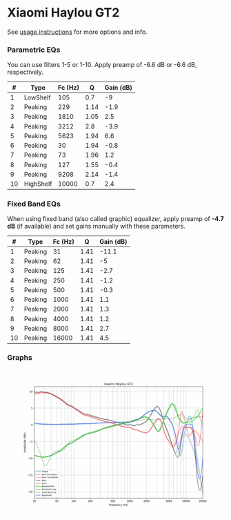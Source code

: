 # Xiaomi Haylou GT2
See [usage instructions](https://github.com/jaakkopasanen/AutoEq#usage) for more options and info.

### Parametric EQs
You can use filters 1-5 or 1-10. Apply preamp of -6.6 dB or -6.6 dB, respectively.

|   # | Type      |   Fc (Hz) |    Q |   Gain (dB) |
|-----|-----------|-----------|------|-------------|
|   1 | LowShelf  |       105 | 0.7  |        -9   |
|   2 | Peaking   |       229 | 1.14 |        -1.9 |
|   3 | Peaking   |      1810 | 1.05 |         2.5 |
|   4 | Peaking   |      3212 | 2.8  |        -3.9 |
|   5 | Peaking   |      5623 | 1.94 |         6.6 |
|   6 | Peaking   |        30 | 1.94 |        -0.8 |
|   7 | Peaking   |        73 | 1.96 |         1.2 |
|   8 | Peaking   |       127 | 1.55 |        -0.4 |
|   9 | Peaking   |      9208 | 2.14 |        -1.4 |
|  10 | HighShelf |     10000 | 0.7  |         2.4 |

### Fixed Band EQs
When using fixed band (also called graphic) equalizer, apply preamp of **-4.7 dB** (if available) and set gains manually with these parameters.

|   # | Type    |   Fc (Hz) |    Q |   Gain (dB) |
|-----|---------|-----------|------|-------------|
|   1 | Peaking |        31 | 1.41 |       -11.1 |
|   2 | Peaking |        62 | 1.41 |        -5   |
|   3 | Peaking |       125 | 1.41 |        -2.7 |
|   4 | Peaking |       250 | 1.41 |        -1.2 |
|   5 | Peaking |       500 | 1.41 |        -0.3 |
|   6 | Peaking |      1000 | 1.41 |         1.1 |
|   7 | Peaking |      2000 | 1.41 |         1.3 |
|   8 | Peaking |      4000 | 1.41 |         1.2 |
|   9 | Peaking |      8000 | 1.41 |         2.7 |
|  10 | Peaking |     16000 | 1.41 |         4.5 |

### Graphs
![](./Xiaomi%20Haylou%20GT2.png)
